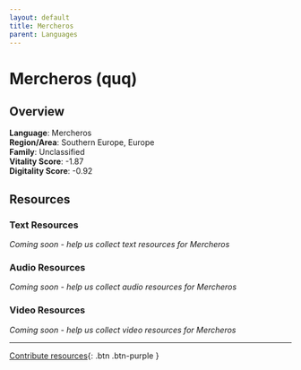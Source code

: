 ```yaml
---
layout: default
title: Mercheros
parent: Languages
---
```


# Mercheros (quq)

## Overview

**Language**: Mercheros  
**Region/Area**: Southern Europe, Europe  
**Family**: Unclassified  
**Vitality Score**: -1.87  
**Digitality Score**: -0.92  

## Resources

### Text Resources
*Coming soon - help us collect text resources for Mercheros*

### Audio Resources
*Coming soon - help us collect audio resources for Mercheros*

### Video Resources
*Coming soon - help us collect video resources for Mercheros*

---

[Contribute resources](https://fairtrain.github.io/){: .btn .btn-purple }
